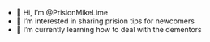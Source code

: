 - 👋 Hi, I’m @PrisionMikeLime
- 👀 I’m interested in sharing prision tips for newcomers
- 🌱 I’m currently learning how to deal with the dementors
